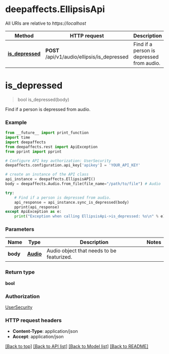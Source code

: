 # deepaffects.EllipsisApi

All URIs are relative to *https://localhost*

Method | HTTP request | Description
------------- | ------------- | -------------
[**is_depressed**](EllipsisApi.md#is_depressed) | **POST** /api/v1/audio/ellipsis/is_depressed | Find if a person is depressed from audio.


# **is_depressed**
> bool is_depressed(body)

Find if a person is depressed from audio.


### Example 
```python
from __future__ import print_function
import time
import deepaffects
from deepaffects.rest import ApiException
from pprint import pprint

# Configure API key authorization: UserSecurity
deepaffects.configuration.api_key['apikey'] = 'YOUR_API_KEY'

# create an instance of the API class
api_instance = deepaffects.EllipsisAPI()
body = deepaffects.Audio.from_file(file_name="/path/to/file") # Audio | Audio object to predict depression.

try: 
    # Find if a person is depressed from audio.
    api_response = api_instance.sync_is_depressed(body)
    pprint(api_response)
except ApiException as e:
    print("Exception when calling EllipsisApi->is_depressed: %s\n" % e)
```

### Parameters

Name | Type | Description  | Notes
------------- | ------------- | ------------- | -------------
 **body** | [**Audio**](Audio.md)| Audio object that needs to be featurized. | 

### Return type

**bool**

### Authorization

[UserSecurity](../README.md#UserSecurity)

### HTTP request headers

 - **Content-Type**: application/json
 - **Accept**: application/json

[[Back to top]](#) [[Back to API list]](../README.md#documentation-for-api-endpoints) [[Back to Model list]](../README.md#documentation-for-models) [[Back to README]](../README.md)

